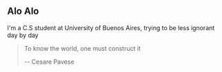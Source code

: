 ## Alo Alo
I'm a C.S student at University of Buenos Aires, trying to be less ignorant day by day

> To know the world, one must construct it 
>
> -- Cesare Pavese
